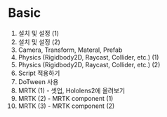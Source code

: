 # Basic

1. 설치 및 설정 \(1\)
2. 설치 및 설정 \(2\)
3. Camera, Transform, Materal, Prefab
4. Physics \(Rigidbody2D, Raycast, Collider, etc.\) \(1\)
5. Physics \(Rigidbody2D, Raycast, Collider, etc.\) \(2\)
6. Script 적용하기
7. DoTween 사용
8. MRTK \(1\) - 셋업, Hololens2에 올려보기
9. MRTK \(2\) - MRTK component \(1\)
10. MRTK \(3\) - MRTK component \(2\)



